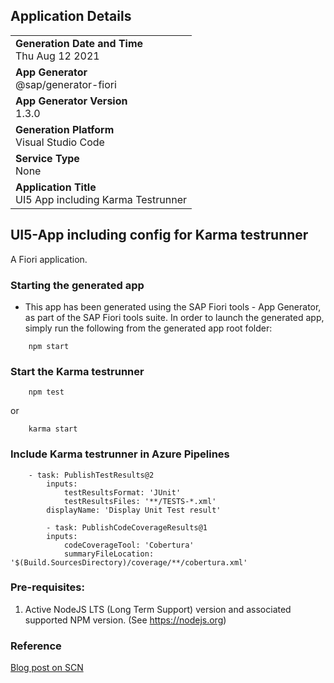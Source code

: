 ## Application Details
|               |
| ------------- |
|**Generation Date and Time**<br>Thu Aug 12 2021
|**App Generator**<br>@sap/generator-fiori|
|**App Generator Version**<br>1.3.0|
|**Generation Platform**<br>Visual Studio Code|
|**Service Type**<br>None|
|**Application Title**<br>UI5 App including Karma Testrunner|

## UI5-App including config for Karma testrunner 

A Fiori application.

### Starting the generated app

-   This app has been generated using the SAP Fiori tools - App Generator, as part of the SAP Fiori tools suite.  In order to launch the generated app, simply run the following from the generated app root folder:

```
    npm start
```

### Start the Karma testrunner

```
    npm test
```
or
```
    karma start
```

### Include Karma testrunner in Azure Pipelines

```
    - task: PublishTestResults@2
        inputs:
            testResultsFormat: 'JUnit'
            testResultsFiles: '**/TESTS-*.xml'
        displayName: 'Display Unit Test result'

        - task: PublishCodeCoverageResults@1
        inputs:
            codeCoverageTool: 'Cobertura'
            summaryFileLocation: '$(Build.SourcesDirectory)/coverage/**/cobertura.xml'
```

### Pre-requisites:

1. Active NodeJS LTS (Long Term Support) version and associated supported NPM version.  (See https://nodejs.org)

### Reference
[Blog post on SCN](http://google.com)
